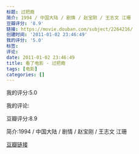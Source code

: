 ```yaml
---
标题: 过把瘾
简介: 1994 / 中国大陆 / 剧情 / 赵宝刚 / 王志文 江珊
豆瓣评分: '8.9'
链接: https://movie.douban.com/subject/2264216/
创建时间: '2011-01-02 23:46:49'
我的评分: '5.0'
标签:
评论:
date: 2011-01-02 23:46:49
title: 看了电影 - 过把瘾
tags: [电影]
categories: []
---
```


我的评分:5.0

我的评论:

豆瓣评分:8.9

简介:1994 / 中国大陆 / 剧情 / 赵宝刚 / 王志文 江珊

[豆瓣链接](https://movie.douban.com/subject/2264216/)

